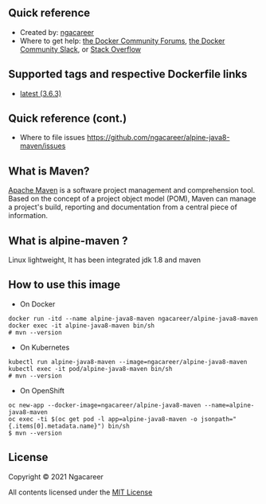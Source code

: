 ## Quick reference
- Created by: <a href="https://github.com/ngacareer">ngacareer</a>
- Where to get help: <a href="https://forums.docker.com/">the Docker Community Forums</a>, <a href="https://dockr.ly/slack">the Docker Community Slack</a>, or <a href="https://stackoverflow.com/search?tab=newest&amp;q=docker">Stack Overflow</a>

## Supported tags and respective Dockerfile links
- <a href="https://github.com/ngacareer/alpine-java8-maven/blob/main/Dockerfile">latest (3.6.3)</a>

## Quick reference (cont.)
- Where to file issues <a href="https://github.com/ngacareer/alpine-java8-maven/issues">https://github.com/ngacareer/alpine-java8-maven/issues</a>

## What is Maven?

<a href="http://maven.apache.org/">Apache Maven</a> is a software project management and comprehension tool. Based on the concept of a project object model (POM), Maven can manage a project's build, reporting and documentation from a central piece of information.

## What is alpine-maven ? 

Linux lightweight, It has been integrated jdk 1.8 and maven

## How to use this image
- On Docker 
```
docker run -itd --name alpine-java8-maven ngacareer/alpine-java8-maven
docker exec -it alpine-java8-maven bin/sh
# mvn --version
 ```
- On Kubernetes
 ```
kubectl run alpine-java8-maven --image=ngacareer/alpine-java8-maven
kubectl exec -it pod/alpine-java8-maven bin/sh
# mvn --version
 ```
- On OpenShift
 ```
oc new-app --docker-image=ngacareer/alpine-java8-maven --name=alpine-java8-maven
oc exec -ti $(oc get pod -l app=alpine-java8-maven -o jsonpath="{.items[0].metadata.name}") bin/sh
$ mvn --version
 ```
## License

Copyright © 2021 Ngacareer

All contents licensed under the [MIT License](LICENSE)
